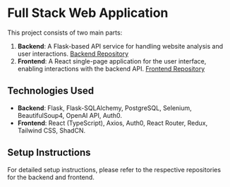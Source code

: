 # Full Stack Web Application

This project consists of two main parts:

1. **Backend**: A Flask-based API service for handling website analysis and user interactions. [Backend Repository](https://github.com/LAMSTREAM/flask-web-scraper)
2. **Frontend**: A React single-page application for the user interface, enabling interactions with the backend API. [Frontend Repository](https://github.com/LAMSTREAM/react-web-scraper)

## Technologies Used

- **Backend**: Flask, Flask-SQLAlchemy, PostgreSQL, Selenium, BeautifulSoup4, OpenAI API, Auth0.
- **Frontend**: React (TypeScript), Axios, Auth0, React Router, Redux, Tailwind CSS, ShadCN.

## Setup Instructions

For detailed setup instructions, please refer to the respective repositories for the backend and frontend.
